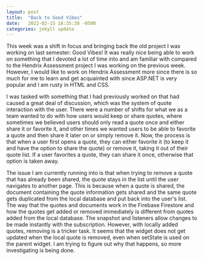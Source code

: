 ```yaml
---
layout: post
title:  "Back to Good Vibes"
date:   2022-02-15 18:35:38 -0500
categories: jekyll update
---
```


This week was a shift in focus and bringing back the old project I was working on last semester: Good Vibes! It was really nice being able to work on something that I devoted a lot of time into and am familiar with compared to the Hendrix Assessment project I was working on the previous week. However, I would like to work on Hendrix Assessment more since there is so much for me to learn and get acquainted with since ASP.NET is very popular and I am rusty in HTML and CSS.

I was tasked with something that I had previously worked on that had caused a great deal of discussion, which was the system of quote interaction with the user. There were a number of shifts for what we as a team wanted to do with how users would keep or share quotes, where sometimes we believed users should only read a quote once and either share it or favorite it, and other times we wanted users to be able to favorite a quote and then share it later on or simply remove it. Now, the process is that when a user first opens a quote, they can either favorite it (to keep it and have the option to share the quote) or remove it, taking it out of their quote list. If a user favorites a quote, they can share it once, otherwise that option is taken away.

The issue I am currently running into is that when trying to remove a quote that has already been shared, the quote stays in the list until the user navigates to another page. This is because when a quote is shared, the document containing the quote information gets shared and the same quote gets duplicated from the local database and put back into the user's list. The way that the quotes and documents work in the Firebase Firestore and how the quotes get added or removed immediately is different from quotes added from the local database. The snapshot and listeners allow changes to be made instantly with the subscription. However, with locally added quotes, removing is a tricker task. It seems that the widget does not get updated when the local quote is removed, even when setState is used on the parent widget. I am trying to figure out why that happens, so more investigating is being done. 